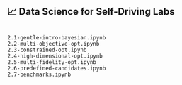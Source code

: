 ## 📈 Data Science for Self-Driving Labs

```{include} description.md
```

```{nbgallery}
2.1-gentle-intro-bayesian.ipynb
2.2-multi-objective-opt.ipynb
2.3-constrained-opt.ipynb
2.4-high-dimensional-opt.ipynb
2.5-multi-fidelity-opt.ipynb
2.6-predefined-candidates.ipynb
2.7-benchmarks.ipynb
```

